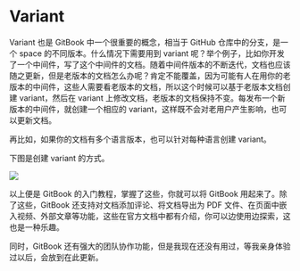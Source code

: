 # Variant

Variant 也是 GitBook 中一个很重要的概念，相当于 GitHub 仓库中的分支，是一个 space 的不同版本。什么情况下需要用到 variant 呢？举个例子，比如你开发了一个中间件，写了这个中间件的文档。随着中间件版本的不断迭代，文档也应该随之更新，但是老版本的文档怎么办呢？肯定不能覆盖，因为可能有人在用你的老版本的中间件，这些人需要看老版本的文档，所以这个时候可以基于老版本文档创建 variant，然后在 variant 上修改文档，老版本的文档保持不变。每发布一个新版本的中间件，就创建一个相应的 variant，这样既不会对老用户产生影响，也可以更新文档。

再比如，如果你的文档有多个语言版本，也可以针对每种语言创建 variant。

下图是创建 variant 的方式。

![](https://pic4.zhimg.com/v2-6e4bcc300d4db33621344286951da9f3_b.jpg)

以上便是 GitBook 的入门教程，掌握了这些，你就可以将 GitBook 用起来了。除了这些，GitBook 还支持对文档添加评论、将文档导出为 PDF 文件、在页面中嵌入视频、外部文章等功能，这些在官方文档中都有介绍，你可以边使用边探索，这也是一种乐趣。

同时，GitBook 还有强大的团队协作功能，但是我现在还没有用过，等我亲身体验过以后，会放到在此更新。

